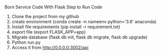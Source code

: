 Born Service Code With Flask
Step to Run Code

1. Clone the project from my github
2. create environment (conda create -n nameenv python='3.6' anaconda)
3. Install file requirements (pip install -r requirement.txt)
4. export file (export FLASK_APP=app)
5. Migrate database (flask db init, flask db migrate, flask db upgrade)
6. Python run.py
7. Access it from http://0.0.0.0:3002/api